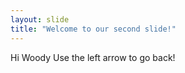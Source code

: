 ```yaml
---
layout: slide
title: "Welcome to our second slide!"
---
```

Hi Woody
Use the left arrow to go back!

